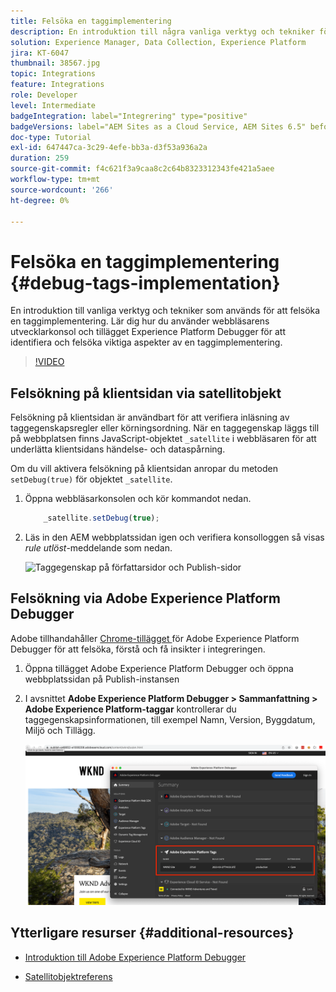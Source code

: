 ```yaml
---
title: Felsöka en taggimplementering
description: En introduktion till några vanliga verktyg och tekniker för att felsöka en taggimplementering. Lär dig hur du använder webbläsarens utvecklarkonsol och tillägget Experience Platform Debugger för att identifiera och felsöka viktiga aspekter av en taggimplementering.
solution: Experience Manager, Data Collection, Experience Platform
jira: KT-6047
thumbnail: 38567.jpg
topic: Integrations
feature: Integrations
role: Developer
level: Intermediate
badgeIntegration: label="Integrering" type="positive"
badgeVersions: label="AEM Sites as a Cloud Service, AEM Sites 6.5" before-title="false"
doc-type: Tutorial
exl-id: 647447ca-3c29-4efe-bb3a-d3f53a936a2a
duration: 259
source-git-commit: f4c621f3a9caa8c2c64b8323312343fe421a5aee
workflow-type: tm+mt
source-wordcount: '266'
ht-degree: 0%

---
```


# Felsöka en taggimplementering {#debug-tags-implementation}

En introduktion till vanliga verktyg och tekniker som används för att felsöka en taggimplementering. Lär dig hur du använder webbläsarens utvecklarkonsol och tillägget Experience Platform Debugger för att identifiera och felsöka viktiga aspekter av en taggimplementering.

>[!VIDEO](https://video.tv.adobe.com/v/38567?quality=12&learn=on)

## Felsökning på klientsidan via satellitobjekt

Felsökning på klientsidan är användbart för att verifiera inläsning av taggegenskapsregler eller körningsordning. När en taggegenskap läggs till på webbplatsen finns JavaScript-objektet `_satellite` i webbläsaren för att underlätta klientsidans händelse- och dataspårning.

Om du vill aktivera felsökning på klientsidan anropar du metoden `setDebug(true)` för objektet `_satellite`.

1. Öppna webbläsarkonsolen och kör kommandot nedan.

   ```javascript
       _satellite.setDebug(true);
   ```

1. Läs in den AEM webbplatssidan igen och verifiera konsolloggen så visas _rule utlöst_-meddelande som nedan.

   ![Taggegenskap på författarsidor och Publish-sidor](assets/satellite-object-debugging.png)

## Felsökning via Adobe Experience Platform Debugger

Adobe tillhandahåller [Chrome-tillägget ](https://chrome.google.com/webstore/detail/adobe-experience-platform/bfnnokhpnncpkdmbokanobigaccjkpob) för Adobe Experience Platform Debugger för att felsöka, förstå och få insikter i integreringen.

1. Öppna tillägget Adobe Experience Platform Debugger och öppna webbplatssidan på Publish-instansen

2. I avsnittet **Adobe Experience Platform Debugger > Sammanfattning > Adobe Experience Platform-taggar** kontrollerar du taggegenskapsinformationen, till exempel Namn, Version, Byggdatum, Miljö och Tillägg.

   ![Information om Adobe Experience Platform Debugger och taggegenskaper](assets/tag-property-details.png)

## Ytterligare resurser {#additional-resources}

+ [Introduktion till Adobe Experience Platform Debugger](https://experienceleague.adobe.com/docs/platform-learn/data-collection/debugger/overview.html)

+ [Satellitobjektreferens](https://experienceleague.adobe.com/docs/experience-platform/tags/client-side/satellite-object.html)
